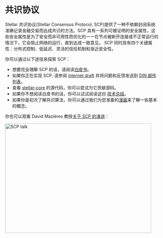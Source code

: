 # 共识协议

Stellar 共识协议(Stellar Consensus Protocol, SCP)提供了一种不依赖封闭系统准确记录金融交易而达成共识的方法。SCP 具有一系列可被证明的安全属性，这些安全属性是为了安全而非可用性而优化的ーー在节点被断开连接或不正常运行的情况下，它会阻止网络的运行，直到达成一致意见。 SCP 同时具有四个关键属性：分布式控制、低延迟、灵活的信任机制和渐近安全性。

你可以通过以下途径来探索 SCP：
* 想要完全理解 SCP 的话，请阅读[白皮书](https://www.stellar.org/papers/stellar-consensus-protocol.pdf)。
* 如果你正在实现 SCP, 请参阅 [internet draft](https://datatracker.ietf.org/doc/draft-mazieres-dinrg-scp/) 并将问题和反馈发送到 [DIN 邮件列表](https://www.ietf.org/mailman/listinfo/Din)。
* 查看 [stellar-core](https://github.com/stellar/stellar-core) 的源代码，你可以尝试为它贡献源码。
* 如果你不想阅读白皮书的话，你可以试试阅读这份 [技术总结](https://medium.com/a-stellar-journey/on-worldwide-consensus-359e9eb3e949)。
* 如果你是初次了解共识算法，你可以通过我们为您准备的[漫画](https://www.stellar.org/stories/adventures-in-galactic-consensus-chapter-1/)来了解一些基本的概念。 

你也可以观看 David Mazières 教授[关于 SCP 的演讲](https://www.youtube.com/watch?v=vmwnhZmEZjc)：

<a href="https://www.youtube.com/watch?v=vmwnhZmEZjc" target="_blank" rel="noopener noreferrer"><img src="https://i.ytimg.com/vi/vmwnhZmEZjc/hqdefault.jpg" alt="SCP talk" style="width: 480px; height: 360px" /></a>
